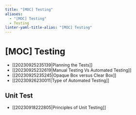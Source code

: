 ```yaml
---
title: "[MOC] Testing"
aliases:
  - "[MOC] Testing"
  - Testing
linter-yaml-title-alias: "[MOC] Testing"
---
```


# [MOC] Testing

- [[20230925235139|Planning the Tests]]
- [[20230925232619|Manual Testing Vs Automated Testing]]
- [[20230925235245|Opaque Box versus Clear Box]]
- [[20230926230011|Type of Automated Testing]]

## Unit Test

- [[20230918222805|Principles of Unit Testing]]
